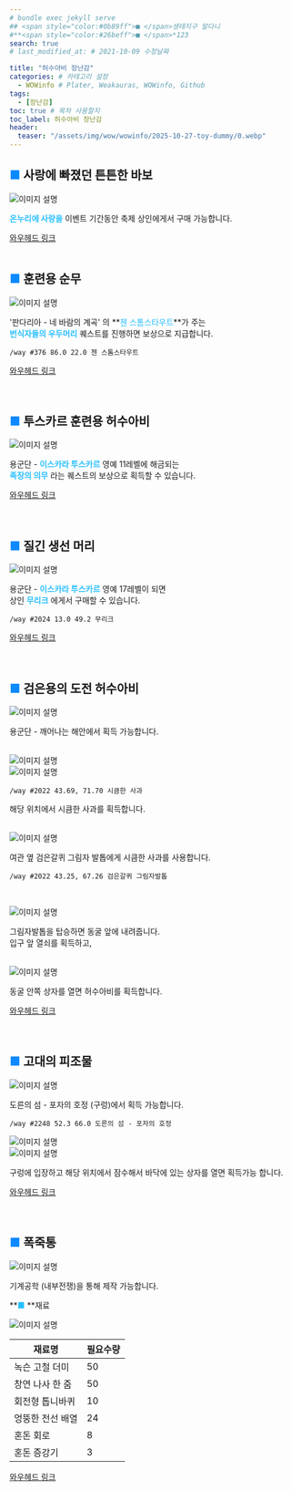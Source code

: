 ```yaml
---
# bundle exec jekyll serve
## <span style="color:#0b89ff">■ </span>생태지구 알다니
#**<span style="color:#26beff">■ </span>*123
search: true
# last_modified_at: # 2021-10-09 수정날짜

title: "허수아비 장난감"
categories: # 카테고리 설정
  - WOWinfo # Plater, Weakauras, WOWinfo, Github
tags:
  - [장난감]
toc: true # 목차 사용할지
toc_label: 허수아비 장난감
header:
  teaser: "/assets/img/wow/wowinfo/2025-10-27-toy-dummy/0.webp"
---
```


## <span style="color:#0b89ff">■ </span>사랑에 빠졌던 튼튼한 바보

![이미지 설명](/assets/img/wow/wowinfo/2025-10-27-toy-dummy/1.webp)  

**<span style="color:#26beff">온누리에 사랑을</span>**  이벤트 기간동안 축제 상인에게서 구매 가능합니다.

[와우헤드 링크](https://www.wowhead.com/ko/item=144339) 
<br>
<br>

## <span style="color:#0b89ff">■ </span>훈련용 순무
![이미지 설명](/assets/img/wow/wowinfo/2025-10-27-toy-dummy/2.webp)  

'판다리아 - 네 바람의 계곡' 의 **<span style="color:#26beff">첸 스톰스타우트</span>**가 주는  
**<span style="color:#26beff">번식자들의 우두머리</span>** 퀘스트를 진행하면 보상으로 지급합니다.

```
/way #376 86.0 22.0 첸 스톰스타우트
```

[와우헤드 링크](https://www.wowhead.com/ko/item=88375)  
<br>
<br>

## <span style="color:#0b89ff">■ </span>투스카르 훈련용 허수아비

![이미지 설명](/assets/img/wow/wowinfo/2025-10-27-toy-dummy/3.webp)  

용군단 - **<span style="color:#26beff">이스카라 투스카르</span>** 영예 11레벨에 해금되는  
**<span style="color:#26beff">족장의 의무</span>** 라는 퀘스트의 보상으로 획득할 수 있습니다.

[와우헤드 링크](https://www.wowhead.com/ko/item=199830)  
<br>
<br>

## <span style="color:#0b89ff">■ </span>질긴 생선 머리

![이미지 설명](/assets/img/wow/wowinfo/2025-10-27-toy-dummy/4.webp)  

용군단 - **<span style="color:#26beff">이스카라 투스카르</span>** 영예 17레벨이 되면  
상인 **<span style="color:#26beff">무리크</span>** 에게서 구매할 수 있습니다.

```
/way #2024 13.0 49.2 무리크
```

[와우헤드 링크](https://www.wowhead.com/ko/item=199896)  
<br>
<br>

## <span style="color:#0b89ff">■ </span>검은용의 도전 허수아비

![이미지 설명](/assets/img/wow/wowinfo/2025-10-27-toy-dummy/5.webp)  

용군단 - 깨어나는 해안에서 획득 가능합니다.  
<br>

![이미지 설명](/assets/img/wow/wowinfo/2025-10-27-toy-dummy/5-1.webp)  
![이미지 설명](/assets/img/wow/wowinfo/2025-10-27-toy-dummy/5-2.webp)  

```
/way #2022 43.69, 71.70 시큼한 사과
```

해당 위치에서 시큼한 사과를 획득합니다.  
<br>

![이미지 설명](/assets/img/wow/wowinfo/2025-10-27-toy-dummy/5-3.webp)  

여관 옆 검은갈퀴 그림자 발톱에게 시큼한 사과를 사용합니다.

```
/way #2022 43.25, 67.26 검은갈퀴 그림자발톱
```
<br>

![이미지 설명](/assets/img/wow/wowinfo/2025-10-27-toy-dummy/5-4.webp)  

그림자발톱을 탑승하면 동굴 앞에 내려줍니다.  
입구 앞 열쇠를 획득하고,  
<br>

![이미지 설명](/assets/img/wow/wowinfo/2025-10-27-toy-dummy/5-5.webp)  

동굴 안쪽 상자를 열면 허수아비를 획득합니다.

[와우헤드 링크](https://www.wowhead.com/ko/item=201933)  
<br>
<br>

## <span style="color:#0b89ff">■ </span>고대의 피조물
![이미지 설명](/assets/img/wow/wowinfo/2025-10-27-toy-dummy/6.webp)  

도른의 섬 - 포자의 호정 (구렁)에서 획득 가능합니다.

```
/way #2248 52.3 66.0 도른의 섬 - 포자의 호정
```

![이미지 설명](/assets/img/wow/wowinfo/2025-10-27-toy-dummy/6-1.webp)  
![이미지 설명](/assets/img/wow/wowinfo/2025-10-27-toy-dummy/6-2.webp)  

구렁에 입장하고 해당 위치에서 잠수해서
바닥에 있는 상자를 열면 획득가능 합니다.

[와우헤드 링크](https://www.wowhead.com/ko/item=225556)  
<br>
<br>

## <span style="color:#0b89ff">■ </span>폭죽통
![이미지 설명](/assets/img/wow/wowinfo/2025-10-27-toy-dummy/7.webp)  

기계공학 (내부전쟁)을 통해 제작 가능합니다.

**<span style="color:#26beff">■ </span>**재료

![이미지 설명](/assets/img/wow/wowinfo/2025-10-27-toy-dummy/7-1.webp)  

| 재료명           | 필요수량 |
| ---------------- | -------- |
| 녹슨 고철 더미   | 50       |
| 창연 나사 한 줌  | 50       |
| 회전형 톱니바퀴  | 10       |
| 엉뚱한 전선 배열 | 24       |
| 혼돈 회로        | 8        |
| 혼돈 증강기      | 3        |

[와우헤드 링크](https://www.wowhead.com/ko/item=219387)  
<br>
<br>